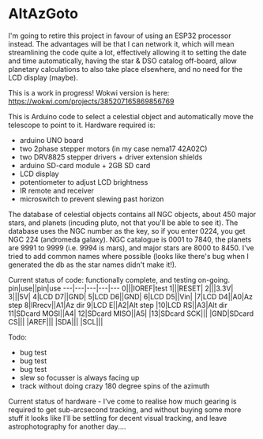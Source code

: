 # AltAzGoto

I'm going to retire this project in favour of using an ESP32 processor instead. The advantages will be that I can network it, which will mean streamlining the code quite a lot, effectively allowing it to setting the date and time automatically, having the star & DSO catalog off-board, allow planetary calculations to also take place elsewhere, and no need for the LCD display (maybe). 


This is a work in progress! Wokwi version is here: https://wokwi.com/projects/385207165869856769 

This is Arduino code to select a celestial object and automatically move the telescope to point to it.
Hardware required is:
* arduino UNO board
* two 2phase stepper motors (in my case nema17 42A02C)
* two DRV8825 stepper drivers + driver extension shields
* arduino SD-card module + 2GB SD card
* LCD display
* potentiometer to adjust LCD brightness
* IR remote and receiver
* microswitch to prevent slewing past horizon

The database of celestial objects contains all NGC objects, about 450 major stars, and planets (incuding pluto, not that you'll be able to see it). The database uses the NGC number as the key, so if you enter 0224, you get NGC 224 (andromeda galaxy). NGC catalogue is 0001 to 7840, the planets are 9991 to 9999 (i.e. 9994 is mars), and major stars are 8000 to 8450. I've tried to add common names where possible (looks like there's bug when I generated the db as the star names didn't make it!).

Current status of code: functionally complete, and testing on-going. 
pin|use||pin|use
---|---|---|---|---
0|||IOREF|test
1|||RESET|
2|||3.3V|
3|||5V|
4|LCD D7||GND|
5|LCD D6||GND|
6|LCD D5||Vin|
|7|LCD D4||A0|Az step
8|IRrecv||A1|Az dir
9|LCD E||A2|Alt step
|10|LCD RS||A3|Alt dir
11|SDcard MOSI||A4|
12|SDcard MISO||A5|
|13|SDcard SCK|||
|GND|SDcard CS|||
|AREF|||
|SDA|||
|SCL|||

Todo: 
* bug test
* bug test
* bug test
* slew so focusser is always facing up
* track without doing crazy 180 degree spins of the azimuth

Current status of hardware - I've come to realise how much gearing is required to get sub-arcsecond tracking, and without buying some more stuff it looks like I'll be settling for decent visual tracking, and leave astrophotography for another day....
